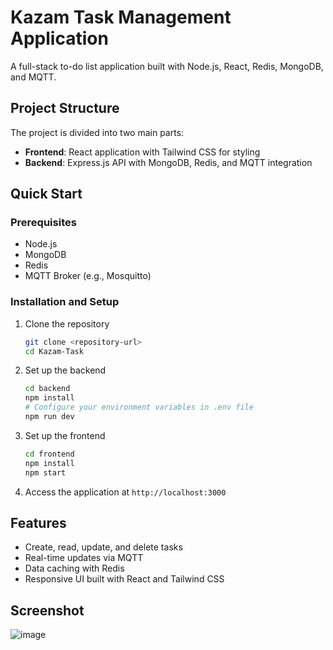 # Kazam Task Management Application

A full-stack to-do list application built with Node.js, React, Redis, MongoDB, and MQTT.

## Project Structure

The project is divided into two main parts:

- **Frontend**: React application with Tailwind CSS for styling
- **Backend**: Express.js API with MongoDB, Redis, and MQTT integration

## Quick Start

### Prerequisites

- Node.js 
- MongoDB
- Redis
- MQTT Broker (e.g., Mosquitto)

### Installation and Setup

1. Clone the repository
   ```bash
   git clone <repository-url>
   cd Kazam-Task
   ```

2. Set up the backend
   ```bash
   cd backend
   npm install
   # Configure your environment variables in .env file
   npm run dev
   ```

3. Set up the frontend
   ```bash
   cd frontend
   npm install
   npm start
   ```

4. Access the application at `http://localhost:3000`

## Features

- Create, read, update, and delete tasks
- Real-time updates via MQTT
- Data caching with Redis
- Responsive UI built with React and Tailwind CSS

## Screenshot
![image](https://github.com/user-attachments/assets/6b314077-c5cb-46a7-b5a8-9548840983b2)


